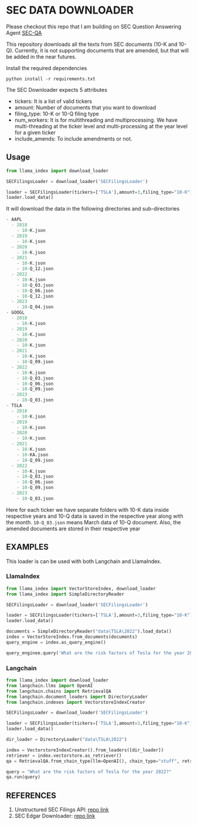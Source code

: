 # SEC DATA DOWNLOADER

Please checkout this repo that I am building on SEC Question Answering Agent [SEC-QA](https://github.com/Athe-kunal/SEC-QA-Agent)

This repository downloads all the texts from SEC documents (10-K and 10-Q). Currently, it is not supporting documents that are amended, but that will be added in the near futures.

Install the required dependencies

```
python install -r requirements.txt
```

The SEC Downloader expects 5 attributes

* tickers: It is a list of valid tickers
* amount: Number of documents that you want to download
* filing_type: 10-K or 10-Q filing type
* num_workers: It is for multithreading and multiprocessing. We have multi-threading at the ticker level and multi-processing at the year level for a given ticker
* include_amends: To include amendments or not.

## Usage
```python
from llama_index import download_loader

SECFilingsLoader = download_loader('SECFilingsLoader')

loader = SECFilingsLoader(tickers=['TSLA'],amount=3,filing_type="10-K")
loader.load_data()
```
It will download the data in the following directories and sub-directories

```python
- AAPL
  - 2018
    - 10-K.json
  - 2019
    - 10-K.json
  - 2020
    - 10-K.json
  - 2021
    - 10-K.json
    - 10-Q_12.json
  - 2022
    - 10-K.json
    - 10-Q_03.json
    - 10-Q_06.json
    - 10-Q_12.json
  - 2023
    - 10-Q_04.json
- GOOGL
  - 2018
    - 10-K.json
  - 2019
    - 10-K.json
  - 2020
    - 10-K.json
  - 2021
    - 10-K.json
    - 10-Q_09.json
  - 2022
    - 10-K.json
    - 10-Q_03.json
    - 10-Q_06.json
    - 10-Q_09.json
  - 2023
    - 10-Q_03.json
- TSLA
  - 2018
    - 10-K.json
  - 2019
    - 10-K.json
  - 2020
    - 10-K.json
  - 2021
    - 10-K.json
    - 10-KA.json
    - 10-Q_09.json
  - 2022
    - 10-K.json
    - 10-Q_03.json
    - 10-Q_06.json
    - 10-Q_09.json
  - 2023
    - 10-Q_03.json
```

Here for each ticker we have separate folders with 10-K data inside respective years and 10-Q data is saved in the respective year along with the month. `10-Q_03.json` means March data of 10-Q document. Also, the amended documents are stored in their respective year

## EXAMPLES

This loader is can be used with both Langchain and LlamaIndex.

### LlamaIndex
```python
from llama_index import VectorStoreIndex, download_loader
from llama_index import SimpleDirectoryReader

SECFilingsLoader = download_loader('SECFilingsLoader')

loader = SECFilingsLoader(tickers=['TSLA'],amount=3,filing_type="10-K")
loader.load_data()

documents = SimpleDirectoryReader("data\TSLA\2022").load_data()
index = VectorStoreIndex.from_documents(documents)
query_engine = index.as_query_engine()

query_enginee.query('What are the risk factors of Tesla for the year 2022?')

```

### Langchain

```python
from llama_index import download_loader
from langchain.llms import OpenAI
from langchain.chains import RetrievalQA
from langchain.document_loaders import DirectoryLoader
from langchain.indexes import VectorstoreIndexCreator

SECFilingsLoader = download_loader('SECFilingsLoader')

loader = SECFilingsLoader(tickers=['TSLA'],amount=3,filing_type="10-K")
loader.load_data()

dir_loader = DirectoryLoader("data\TSLA\2022")

index = VectorstoreIndexCreator().from_loaders([dir_loader])
retriever = index.vectorstore.as_retriever()
qa = RetrievalQA.from_chain_type(llm=OpenAI(), chain_type="stuff", retriever=retriever)

query = "What are the risk factors of Tesla for the year 2022?"
qa.run(query)
```
## REFERENCES
1. Unstructured SEC Filings API: [repo link](https://github.com/Unstructured-IO/pipeline-sec-filings/tree/main)
2. SEC Edgar Downloader: [repo link](https://github.com/jadchaar/sec-edgar-downloader)

